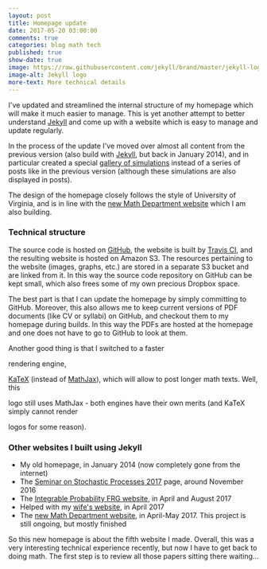 ```yaml
---
layout: post
title: Homepage update
date: 2017-05-20 03:00:00
comments: true
categories: blog math tech
published: true
show-date: true
image: https://raw.githubusercontent.com/jekyll/brand/master/jekyll-logo-dark-solid.png
image-alt: Jekyll logo
more-text: More technical details
---
```


I've updated and streamlined the internal structure of my homepage
which will make it much easier to manage.
This is yet another attempt to better understand [Jekyll](http://jekyllrb.com/)
and come up with a website which is easy to manage and update regularly.

In the process of the update I've moved over almost all content
from the previous version (also build with [Jekyll](http://jekyllrb.com/),
but back in January 2014), and in particular created
a special [gallery of simulations]({{site.url}}/research/gallery/)
instead of a series of posts like in the previous version
(although these simulations are also displayed in posts).

The design of the homepage closely follows
the style of University of Virginia,
and is in line with the
[new Math Department website](https://uva-math.github.io)
which I am also building.

<!--more-->

### Technical structure

The source code is hosted on [GitHub](https://github.com/lenis2000/homepage),
the website is built by [Travis CI](https://travis-ci.org/lenis2000/homepage),
and the resulting website is hosted on Amazon S3.
The resources pertaining to the website
(images, graphs, etc.) are stored in a separate S3 bucket
and are linked from it. In this way the source code repository
on GitHub can be kept small, which also frees some of my own
precious Dropbox space.

The best part is that I can update the homepage by simply committing to GitHub.
Moreover, this also allows me to keep current versions
of PDF documents (like CV or syllabi) on GitHub, and checkout them
to my homepage during builds. In this way the PDFs are hosted at the homepage
and one does not have to go to GitHub to look at them.

Another good thing is that I switched to a faster
<script type="math/tex">\mathrm{\TeX}</script> rendering engine,
[KaTeX](https://github.com/Khan/KaTeX) (instead of [MathJax](https://www.mathjax.org/)),
which will allow to post longer math texts. Well, this
<script type="math/tex">\mathrm{\TeX}</script>
logo still uses MathJax - both engines have their own merits
(and KaTeX simply cannot render
<script type="math/tex">\mathrm{\TeX}</script>
logos for some reason).

### Other websites I built using Jekyll

- My old homepage, in January 2014 (now completely gone from the internet)
- The [Seminar on Stochastic Processes 2017](http://faculty.virginia.edu/ssp17/) page, around November 2016
- The [Integrable Probability FRG website](http://frg.int-prob.org), in April and August 2017
- Helped with my [wife's website](https://albinash-art.github.io), in April 2017
- The [new Math Department website](https://math.virginia.edu), in April-May 2017. This project is still ongoing, but mostly finished

So this new homepage is about the fifth website I made. Overall, this was a very interesting technical experience recently, but now I have to get back to doing math. The first step is to review all those papers sitting there
waiting...

<br><br>

